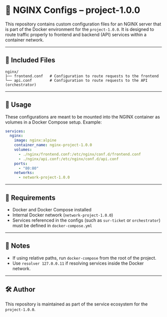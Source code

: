 # 🧩 NGINX Configs – project-1.0.0

This repository contains custom configuration files for an NGINX server that is part of the Docker environment for the `project-1.0.0`. It is designed to route traffic properly to frontend and backend (API) services within a container network.

---

## 📁 Included Files

```
nginx/
├── frontend.conf   # Configuration to route requests to the frontend
└── api.conf        # Configuration to route requests to the API (orchestrator)
```

---

## 🔧 Usage

These configurations are meant to be mounted into the NGINX container as volumes in a Docker Compose setup. Example:

```yaml
services:
  nginx:
    image: nginx:alpine
    container_name: nginx-project-1.0.0
    volumes:
      - ./nginx/frontend.conf:/etc/nginx/conf.d/frontend.conf
      - ./nginx/api.conf:/etc/nginx/conf.d/api.conf
    ports:
      - "80:80"
    networks:
      - network-project-1.0.0
```

---

## 🧠 Requirements

- Docker and Docker Compose installed
- Internal Docker network (`network-project-1.0.0`)
- Services referenced in the configs (such as `sur-ticket` or `orchestrator`) must be defined in `docker-compose.yml`

---

## 📌 Notes

- If using relative paths, run `docker-compose` from the root of the project.
- Use `resolver 127.0.0.11` if resolving services inside the Docker network.

---

## 🛠 Author

This repository is maintained as part of the service ecosystem for the `project-1.0.0`.
